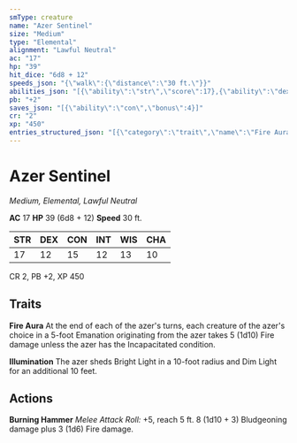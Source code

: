 ```yaml
---
smType: creature
name: "Azer Sentinel"
size: "Medium"
type: "Elemental"
alignment: "Lawful Neutral"
ac: "17"
hp: "39"
hit_dice: "6d8 + 12"
speeds_json: "{\"walk\":{\"distance\":\"30 ft.\"}}"
abilities_json: "[{\"ability\":\"str\",\"score\":17},{\"ability\":\"dex\",\"score\":12},{\"ability\":\"con\",\"score\":15},{\"ability\":\"int\",\"score\":12},{\"ability\":\"wis\",\"score\":13},{\"ability\":\"cha\",\"score\":10}]"
pb: "+2"
saves_json: "[{\"ability\":\"con\",\"bonus\":4}]"
cr: "2"
xp: "450"
entries_structured_json: "[{\"category\":\"trait\",\"name\":\"Fire Aura\",\"text\":\"At the end of each of the azer's turns, each creature of the azer's choice in a 5-foot Emanation originating from the azer takes 5 (1d10) Fire damage unless the azer has the Incapacitated condition.\"},{\"category\":\"trait\",\"name\":\"Illumination\",\"text\":\"The azer sheds Bright Light in a 10-foot radius and Dim Light for an additional 10 feet.\"},{\"category\":\"action\",\"name\":\"Burning Hammer\",\"text\":\"*Melee Attack Roll:* +5, reach 5 ft. 8 (1d10 + 3) Bludgeoning damage plus 3 (1d6) Fire damage.\"}]"
---
```


# Azer Sentinel
*Medium, Elemental, Lawful Neutral*

**AC** 17
**HP** 39 (6d8 + 12)
**Speed** 30 ft.

| STR | DEX | CON | INT | WIS | CHA |
| --- | --- | --- | --- | --- | --- |
| 17 | 12 | 15 | 12 | 13 | 10 |

CR 2, PB +2, XP 450

## Traits

**Fire Aura**
At the end of each of the azer's turns, each creature of the azer's choice in a 5-foot Emanation originating from the azer takes 5 (1d10) Fire damage unless the azer has the Incapacitated condition.

**Illumination**
The azer sheds Bright Light in a 10-foot radius and Dim Light for an additional 10 feet.

## Actions

**Burning Hammer**
*Melee Attack Roll:* +5, reach 5 ft. 8 (1d10 + 3) Bludgeoning damage plus 3 (1d6) Fire damage.
